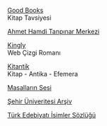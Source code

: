 <p>
<a href="https://www.goodbooks.io/">Good Books</a>
<br>Kitap Tavsiyesi
</p>
<p>
<a href="http://www.tanpinarmerkezi.com/">Ahmet Hamdi Tanpınar Merkezi</a>
</p>
<p>
<a href="https://nickedwards.fun/KINGLY">Kingly</a>
<br>Web Çizgi Romanı
</p> 
<p>
<a href="https://www.kitantik.com/">Kitantik</a>
<br>Kitap - Antika - Efemera
</p>
<p>
<a href="https://www.masallarinsesi.com/">Masalların Sesi</a>
</p>
<p>
<a href="http://earsiv.sehir.edu.tr:8080/xmlui/">Şehir Üniveritesi Arşiv</a>
</p>
<p>
<a href="http://teis.yesevi.edu.tr/">Türk Edebiyatı İsimler Sözlüğü</a>
</p>
